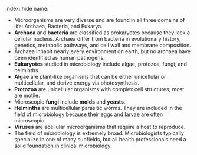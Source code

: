 index: hide
name: 

  * Microorganisms are very diverse and are found in all three domains of life: Archaea, Bacteria, and Eukarya.
  *  **Archaea** and  **bacteria** are classified as prokaryotes because they lack a cellular nucleus. Archaea differ from bacteria in evolutionary history, genetics, metabolic pathways, and cell wall and membrane composition.
  * Archaea inhabit nearly every environment on earth, but no archaea have been identified as human pathogens.
  *  **Eukaryotes** studied in microbiology include algae, protozoa, fungi, and helminths.
  *  **Algae** are plant-like organisms that can be either unicellular or multicellular, and derive energy via photosynthesis.
  *  **Protozoa** are unicellular organisms with complex cell structures; most are motile.
  * Microscopic  **fungi** include  **molds** and  **yeasts**.
  *  **Helminths** are multicellular parasitic worms. They are included in the field of microbiology because their eggs and larvae are often microscopic.
  *  **Viruses** are acellular microorganisms that require a host to reproduce.
  * The field of microbiology is extremely broad. Microbiologists typically specialize in one of many subfields, but all health professionals need a solid foundation in clinical microbiology.
